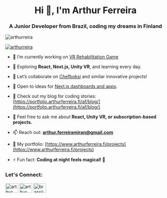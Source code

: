 <h1 align="center">Hi 👋, I'm Arthur Ferreira</h1>
<h3 align="center">A Junior Developer from Brazil, coding my dreams in Finland</h3>

<p align="left"> <img src="https://komarev.com/ghpvc/?username=arthurreira&label=Profile%20views&color=0e75b6&style=flat" alt="arthurreira" /> </p>

<p align="left"> <a href="https://github.com/ryo-ma/github-profile-trophy"><img src="https://github-profile-trophy.vercel.app/?username=arthurreira" alt="arthurreira" /></a> </p>

- 🔭 I’m currently working on [VR Rehabilitation Game](https://github.com/arthurreira/Vr-TrashGame)

- 🌱 Exploring **React, Next.js, Unity VR**, and learning every day.

- 👯 Let’s collaborate on [Chefboksi](https://github.com/arthurreira/ChefBoksi.Fi) and similar innovative projects!

- 🤝 Open to ideas for [Next.js dashboards and apps](https://github.com/arthurreira/nextjs-dashboard).

- 📝 Check out my blog for coding stories: [https://portfolio.arthurferreira.fi/af/blog/](https://portfolio.arthurferreira.fi/af/blog/)

- 💬 Feel free to ask me about **React, Unity VR, or subscription-based projects.**

- 📫 Reach out: **arthur.ferreiramiran@gmail.com**

- 📄 My portfolio: [https://www.arthurferreira.fi/projects](https://www.arthurferreira.fi/projects)

- ⚡ Fun fact: **Coding at night feels magical! 🌙**

<h3 align="left">Let's Connect:</h3>
<p align="left">
<a href="https://linkedin.com/in/arthur-ferreira" target="blank"><img align="center" src="https://raw.githubusercontent.com/rahuldkjain/github-profile-readme-generator/master/src/images/icons/Social/linked-in-alt.svg" alt="arthur ferreira" height="30" width="40" /></a>
<a href="https://fb.com/arthur.ferreira.miranda" target="blank"><img align="center" src="https://raw.githubusercontent.com/rahuldkjain/github-profile-readme-generator/master/src/images/icons/Social/facebook.svg" alt="arthur ferreira miranda" height="30" width="40" /></a>
<a href="https://discord.gg/brassijatka" target="blank"><img align="center" src="https://raw.githubusercontent.com/rahuldkjain/github-profile-readme-generator/master/src/images/icons/Social/discord.svg" alt="brassijatka" height="30" width="40" /></a>
</p>
